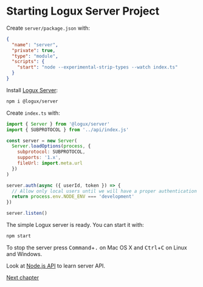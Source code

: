# Starting Logux Server Project

Create `server/package.json` with:

```json
{
  "name": "server",
  "private": true,
  "type": "module",
  "scripts": {
    "start": "node --experimental-strip-types --watch index.ts"
  }
}
```

Install [Logux Server](https://github.com/logux/server):

```sh
npm i @logux/server
```

Create `index.ts` with:

```js
import { Server } from '@logux/server'
import { SUBPROTOCOL } from '../api/index.js'

const server = new Server(
  Server.loadOptions(process, {
    subprotocol: SUBPROTOCOL,
    supports: '1.x',
    fileUrl: import.meta.url
  })
)

server.auth(async ({ userId, token }) => {
  // Allow only local users until we will have a proper authentication
  return process.env.NODE_ENV === 'development'
})

server.listen()
```

The simple Logux server is ready. You can start it with:

```sh
npm start
```

To stop the server press <kbd>Command</kbd>+<kbd>.</kbd> on Mac OS X and <kbd>Ctrl</kbd>+<kbd>C</kbd> on Linux and Windows.

Look at [Node.js API](https://logux.org/node-api/#server) to learn server API.

[Next chapter](./client.md)
